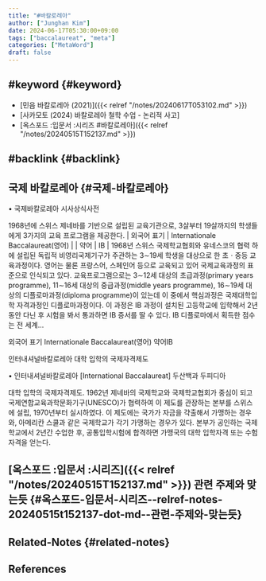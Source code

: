 ```yaml
---
title: "#바칼로레아"
author: ["Junghan Kim"]
date: 2024-06-17T05:30:00+09:00
tags: ["baccalaureat", "meta"]
categories: ["MetaWord"]
draft: false
---
```


## #keyword {#keyword}

-   [민음 바칼로레아 (2021)]({{< relref "/notes/20240617T053102.md" >}})
-   [사카모토 (2024) 바칼로레아 철학 수업 - 논리적 사고]
-   [옥스포드 :입문서 :시리즈 #바칼로레아]({{< relref "/notes/20240515T152137.md" >}})


## #backlink {#backlink}


## 국제 바칼로레아 {#국제-바칼로레아}

• 국제바칼로레아 시사상식사전

1968년에 스위스 제네바를 기반으로 설립된 교육기관으로, 3살부터 19살까지의 학생들에게 3가지의 교육 프로그램을 제공한다. | 외국어 표기 | Internationale Baccalaureat(영어) | | 약어 | IB | 1968년 스위스 국제학교협회와 유네스코의 협력 하에 설립된 독립적 비영리국제기구가 주관하는 3∼19세 학생을 대상으로 한 초ㆍ중등 교육과정이다. 영어는 물론 프랑스어, 스페인어 등으로 교육되고 있어 국제교육과정의 표준으로 인식되고 있다. 교육프로그램으로는 3∼12세 대상의 초급과정(primary years programme), 11∼16세 대상의 중급과정(middle years programme), 16∼19세 대상의 디플로마과정(diploma programme)이 있는데 이 중에서 핵심과정은 국제대학입학 자격과정인 디플로마과정이다. 이 과정은 IB 과정이 설치된 고등학교에 입학해서 2년 동안 다닌 후 시험을 봐서 통과하면 IB 증서를 딸 수 있다. IB 디플로마에서 획득한 점수는 전 세계...

외국어 표기 Internationale Baccalaureat(영어) 약어IB

인터내셔널바칼로레아 대학 입학의 국제자격제도

• 인터내셔널바칼로레아 [International Baccalaureat] 두산백과 두피디아

대학 입학의 국제자격제도. 1962년 제네바의 국제학교와 국제학교협회가 중심이 되고 국제연합교육과학문화기구(UNESCO)가 협력하여 이 제도를 관장하는 본부를 스위스에 설립, 1970년부터 실시하였다. 이 제도에는 국가가 자금을 갹출해서 가맹하는 경우와, 아메리칸 스쿨과 같은 국제학교가 각기 가맹하는 경우가 있다. 본부가 공인하는 국제학교에서 2년간 수업한 후, 공통입학시험에 합격하면 가맹국의 대학 입학자격 또는 수험자격을 얻는다.


## [옥스포드 :입문서 :시리즈]({{< relref "/notes/20240515T152137.md" >}}) 관련 주제와 맞는듯 {#옥스포드-입문서-시리즈--relref-notes-20240515t152137-dot-md--관련-주제와-맞는듯}


## Related-Notes {#related-notes}

## References

<style>.csl-entry{text-indent: -1.5em; margin-left: 1.5em;}</style><div class="csl-bib-body">
</div>
